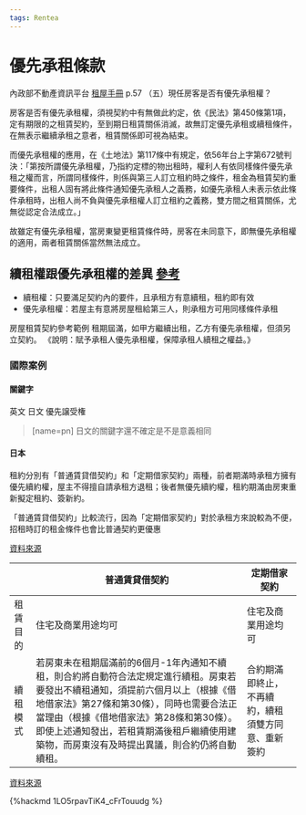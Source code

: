 ```yaml
---
tags: Rentea
---
```

# 優先承租條款

內政部不動產資訊平台 [租屋手冊](https://pip.moi.gov.tw/Upload/File/Contract/16-(103-04-01)%E7%A7%9F%E5%B1%8B%E6%89%8B%E5%86%8A.pdf)
p.57
（五）現任房客是否有優先承租權？ 

房客是否有優先承租權，須視契約中有無做此約定，依《民法》第450條第1項，定有期限的之租賃契約，至到期日租賃關係消滅，故無訂定優先承租或續租條件，在無表示繼續承租之意者，租賃關係即可視為結束。 

而優先承租權的應用，在《土地法》第117條中有規定，依56年台上字第672號判決：「第按所謂優先承租權，乃指約定標的物出租時，權利人有依同樣條件優先承租之權而言，所謂同樣條件，則係與第三人訂立租約時之條件，租金為租賃契約重要條件，出租人固有將此條件通知優先承租人之義務，如優先承租人未表示依此條件承租時，出租人尚不負與優先承租權人訂立租約之義務，雙方間之租賃關係，尤無從認定合法成立。」 
    
故雖定有優先承租權，當房東變更租賃條件時，房客在未同意下，即無優先承租權的適用，兩者租賃關係當然無法成立。


## 續租權跟優先承租權的差異 [參考](https://cpyrlee.pixnet.net/blog/post/394933613)

- 續租權：只要滿足契約內的要件，且承租方有意續租，租約即有效
- 優先承租權：若屋主有意將房屋租給第三人，則承租方可用同樣條件承租

房屋租賃契約參考範例
租期屆滿，如甲方繼續出租，乙方有優先承租權，但須另立契約。
《說明：賦予承租人優先承租權，保障承租人續租之權益。》


### 國際案例

#### 關鍵字
英文 
日文 優先譲受権 
> [name=pn] 日文的關鍵字還不確定是不是意義相同

#### 日本

租約分別有「普通賃貸借契約」和「定期借家契約」兩種，前者期滿時承租方擁有優先續約權，屋主不得擅自請承租方退租；後者無優先續約權，租約期滿由房東重新擬定租約、簽新約。

「普通賃貸借契約」比較流行，因為「定期借家契約」對於承租方來說較為不便，招租時訂的租金條件也會比普通契約更優惠

[資料來源](https://www.sinyijapan.com/tw/service/rentmanagement)

|    | 普通賃貸借契約  | 定期借家契約 |
|  ----  | ----  | ----  |
| 租賃目的  | 住宅及商業用途均可 | 住宅及商業用途均可 |
| 續租模式  | 若房東未在租期屆滿前的6個月-1年內通知不續租，則合約將自動符合法定規定進行續租。房東若要發出不續租通知，須提前六個月以上（根據《借地借家法》第27條和第30條），同時也需要合法正當理由（根據《借地借家法》第28條和第30條）。即使上述通知發出，若租賃期滿後租戶繼續使用建築物，而房東沒有及時提出異議，則合約仍將自動續租。 | 合約期滿即終止，不再續約，續租須雙方同意、重新簽約 |
[資料來源](https://www.cbre-propertysearch.jp/article/risk_007/)




> 
{%hackmd 1LO5rpavTiK4_cFrTouudg %}